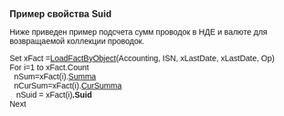 ﻿<html>
<head>
<title>Suid</title>
</head>

<body>

<p><font size="3" face="Arial"><strong>Пример свойства Suid</strong></font></p>

<p><font face="Arial">Ниже приведен пример подсчета сумм проводок в 
НДЕ и валюте для возвращаемой коллекции проводок.</font></p>

<p><font face="Arial">Set xFact =<a href="../Functions/Functions/AccManagement/LoadFactByObject.html">LoadFactByObject</a>(Accounting, 
ISN, xLastDate, xLastDate, Op)<br>
For i=1 to xFact.Count <br>
&nbsp; nSum=xFact(i).<a href="../Functions/ASFACT/Summa.html">Summa</a><br>
&nbsp; nCurSum=xFact(i).<a href="../Functions/ASFACT/CurSumma.html">CurSumma</a><br>
&nbsp;&nbsp; nSuid = xFact(i)<strong>.Suid</strong><br>
Next </font></p>
</body>
</html>
